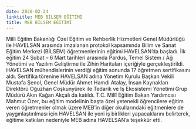 ```yaml
---
date: 2020-02-24
linktitle: MEB BİLSEM EĞİTİMİ
title: MEB BİLSEM EĞİTİMİ
---
```


Milli Eğitim Bakanlığı Özel Eğitim ve Rehberlik Hizmetleri Genel Müdürlüğü ile HAVELSAN arasında imzalanan protokol kapsamında Bilim ve Sanat Eğitim Merkezi (BİLSEM) öğretmenlerinin eğitimi HAVELSAN’da başladı.
İlk eğitim 24 Şubat – 6 Mart tarihleri arasında Pardus, Temel Sistem / Ağ Yönetimi ve Yazılım Geliştirme ile Zihin Haritaları içeriğiyle gerçekleştirildi. HAVELSAN mühendislerinin verdiği eğitim sonunda 17 öğretmen sertifikasını aldı.
Sertifika törenine HAVELSAN adına Yönetim Kurulu Başkan Vekili Mustafa Şenol, Genel Müdür Ahmet Hamdi Atalay, İnsan Kaynakları Direktörü Oğuzhan Coşkunyürek ile Tedarik ve İş Ekosistemi Yönetimi Grup Müdürü Akın Kağan Akçalı da katıldı.
T.C. Millî Eğitim Bakan Yardımcısı Mahmut Özer, bu eğitim modelinin başta özel yetenekli öğrencilere eğitim veren öğretmenler olmak üzere MEB’in diğer okullarındaki eğitmenlere de yaygınlaştırılması için HAVELSAN ile yeni iş birlikleri yapacaklarını belirterek, eğitime katkıları nedeniyle MEB adına HAVELSAN’a teşekkür etti.